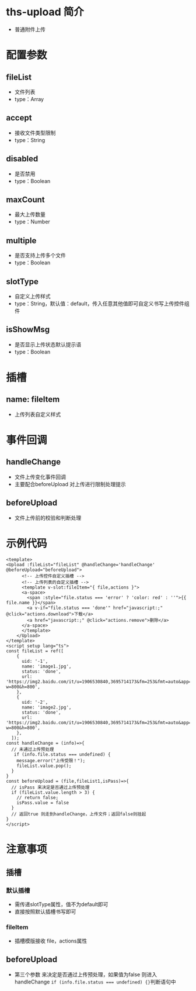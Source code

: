 # ths-upload 简介
- 普通附件上传
# 配置参数
## fileList
- 文件列表
- type：Array
## accept
- 接收文件类型限制
- type：String
## disabled
- 是否禁用
- type：Boolean
## maxCount
- 最大上传数量
- type：Number
## multiple
- 是否支持上传多个文件
- type：Boolean
## slotType
- 自定义上传样式
- type：String，默认值：default，传入任意其他值即可自定义书写上传控件组件
## isShowMsg
- 是否显示上传状态默认提示语
- type：Boolean
# 插槽
## name: fileItem
- 上传列表自定义样式
# 事件回调
## handleChange
- 文件上传变化事件回调
- 主要配合beforeUpload 对上传进行限制处理提示
## beforeUpload
- 文件上传前的校验和判断处理
# 示例代码
```vue
<template>
<Upload :fileList="fileList" @handleChange='handleChange' @beforeUpload="beforeUpload">
      <!-- 上传控件自定义插槽 -->
      <!-- 上传列表的自定义插槽 -->
      <template v-slot:fileItem="{ file,actions }">
      <a-space>
        <span :style="file.status === 'error' ? 'color: red' : ''">{{ file.name }}</span>
        <a v-if="file.status === 'done'" href="javascript:;" @click="actions.download">下载</a>
        <a href="javascript:;" @click="actions.remove">删除</a>
      </a-space>
      </template>
    </Upload>
</template>
<script setup lang="ts">
const fileList = ref([
    {
      uid: '-1',
      name: 'image1.jpg',
      status: 'done',
      url: 'https://img2.baidu.com/it/u=1906530840,3695714173&fm=253&fmt=auto&app=138&f=JPEG?w=800&h=800',
    },
    {
      uid: '-2',
      name: 'image2.jpg',
      status: 'done',
      url: 'https://img2.baidu.com/it/u=1906530840,3695714173&fm=253&fmt=auto&app=138&f=JPEG?w=800&h=800',
    },
  ]);
const handleChange = (info)=>{
  // 未通过上传预处理
   if (info.file.status === undefined) {
    message.error("上传受限！");
    fileList.value.pop();
  }
}
const beforeUpload = (file,fileList1,isPass)=>{
  // isPass 来决定是否通过上传预处理
  if (fileList.value.length > 3) {
    // return false;
    isPass.value = false
  }
  // 返回true 则走到handleChange，上传文件；返回false则挂起
}
</script>
```
# 注意事项
## 插槽
### 默认插槽
- 需传递slotType属性，值不为default即可
- 直接按照默认插槽书写即可
### fileItem
- 插槽模版接收 file，actions属性
## beforeUpload
- 第三个参数 来决定是否通过上传预处理，如果值为false 则进入handleChange `if (info.file.status === undefined) {}`判断语句中